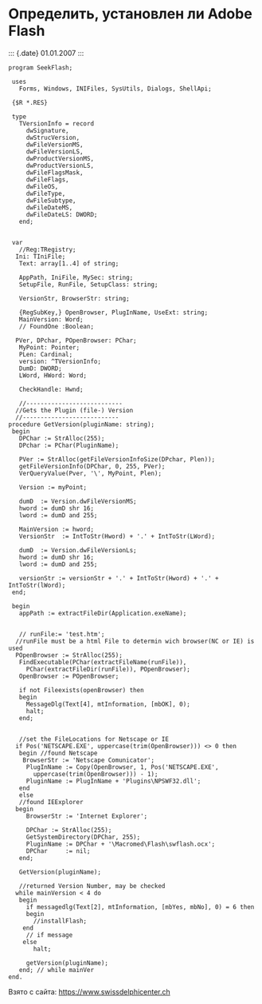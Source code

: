 Определить, установлен ли Adobe Flash
=====================================

::: {.date}
01.01.2007
:::

    program SeekFlash;
     
     uses
       Forms, Windows, INIFiles, SysUtils, Dialogs, ShellApi;
     
     {$R *.RES}
     
     type
       TVersionInfo = record
         dwSignature,
         dwStrucVersion,
         dwFileVersionMS,
         dwFileVersionLS,
         dwProductVersionMS,
         dwProductVersionLS,
         dwFileFlagsMask,
         dwFileFlags,
         dwFileOS,
         dwFileType,
         dwFileSubtype,
         dwFileDateMS,
         dwFileDateLS: DWORD;
       end;
     
     
     var
       //Reg:TRegistry; 
      Ini: TIniFile;
       Text: array[1..4] of string;
     
       AppPath, IniFile, MySec: string;
       SetupFile, RunFile, SetupClass: string;
     
       VersionStr, BrowserStr: string;
     
       {RegSubKey,} OpenBrowser, PlugInName, UseExt: string;
       MainVersion: Word;
       // FoundOne :Boolean; 
     
      PVer, DPchar, POpenBrowser: PChar;
       MyPoint: Pointer;
       PLen: Cardinal;
       version: ^TVersionInfo;
       DumD: DWORD;
       LWord, HWord: Word;
     
       CheckHandle: Hwnd;
     
       //--------------------------- 
      //Gets the Plugin (file-) Version 
      //--------------------------- 
    procedure GetVersion(pluginName: string);
     begin
       DPChar := StrAlloc(255);
       DPchar := PChar(PluginName);
     
       PVer := StrAlloc(getFileVersionInfoSize(DPchar, Plen));
       getFileVersionInfo(DPChar, 0, 255, PVer);
       VerQueryValue(Pver, '\', MyPoint, Plen);
     
       Version := myPoint;
     
       dumD  := Version.dwFileVersionMS;
       hword := dumD shr 16;
       lword := dumD and 255;
     
       MainVersion := hword;
       VersionStr  := IntToStr(Hword) + '.' + IntToStr(LWord);
     
       dumD  := Version.dwFileVersionLs;
       hword := dumD shr 16;
       lword := dumD and 255;
     
       versionStr := versionStr + '.' + IntToStr(Hword) + '.' + IntToStr(lWord);
     end;
     
     begin
       appPath := extractFileDir(Application.exeName);
     
     
       // runFile:= 'test.htm'; 
      //runFile must be a html File to determin wich browser(NC or IE) is used 
      POpenBrowser := StrAlloc(255);
       FindExecutable(PChar(extractFileName(runFile)),
         PChar(extractFileDir(runFile)), POpenBrowser);
       OpenBrowser := POpenBrowser;
     
       if not Fileexists(openBrowser) then
       begin
         MessageDlg(Text[4], mtInformation, [mbOK], 0);
         halt;
       end;
     
     
       //set the FileLocations for Netscape or IE 
      if Pos('NETSCAPE.EXE', uppercase(trim(OpenBrowser))) <> 0 then
       begin //found Netscape 
        BrowserStr := 'Netscape Comunicator';
         PlugInName := Copy(OpenBrowser, 1, Pos('NETSCAPE.EXE',
           uppercase(trim(OpenBrowser))) - 1);
         PluginName := PlugInName + 'Plugins\NPSWF32.dll';
       end
       else
       //found IEExplorer 
      begin
         BrowserStr := 'Internet Explorer';
     
         DPChar := StrAlloc(255);
         GetSystemDirectory(DPChar, 255);
         PluginName := DPChar + '\Macromed\Flash\swflash.ocx';
         DPChar     := nil;
       end;
     
       GetVersion(pluginName);
     
       //returned Version Number, may be checked 
      while mainVersion < 4 do
       begin
         if messagedlg(Text[2], mtInformation, [mbYes, mbNo], 0) = 6 then
         begin
           //installFlash; 
        end
         // if message 
        else
           halt;
     
         getVersion(pluginName);
       end; // while mainVer 
    end.

Взято с сайта: <https://www.swissdelphicenter.ch>
